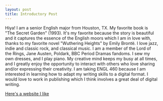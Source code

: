 ```yaml
---
layout: post
title: Introductory Post
---
```


Hiya!
I am a senior English major from Houston, TX.  My favorite book is "The Secret Garden" (1993).  It's my favorite because the story is beautiful and it captures the essence of the English moors which I am in love with, thanks to my favorite novel "Wuthering Heights" by Emily Brontë.  I love jazz, indie and classic rock, and classical music.  I am a member of the Lord of the Rings, Jane Austen, Poldark, BBC Period Dramas fandoms.  I sew my own dresses, and I play piano.  My creative mind keeps my busy at all times, and I greatly enjoy the opportunity to interact with others who love sharing and/or expressing their creativity.
I am taking ENGL 460 because I am interested in learning how to adapt my writing skills to a digital format.  I would love to work in publishing which I think involves a great deal of digital writing.

[Here's a website I like](http://penguinerandomhouse.com)
